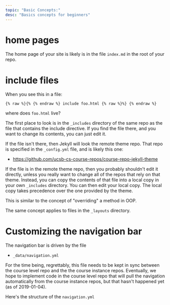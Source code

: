 ```yaml
---
topic: "Basic Concepts:"
desc: "Basics concepts for beginners"
---
```


# home pages

The home page of your site is likely is in the file `index.md` in the root of your repo.

# include files

When you see this in a file:

```
{% raw %}{% {% endraw %} include foo.html {% raw %}%} {% endraw %}
```

where does `foo.html` live?

The first place to look is in the `_includes` directory of the same repo as the file that contains
the include directive.  If you find the file there, and you want to change its contents, you can just edit it.
 
If the file isn't there, then Jekyll will look the remote theme repo.   That repo is specified in the `_config.yml` file,
and is likely this one:

* <https://github.com/ucsb-cs-course-repos/course-repo-jekyll-theme>

If the file is in the remote theme repo, then you probably shouldn't edit it directly, unless you really want to change
all of the repos that rely on that theme.  Instead, you can copy the contents of that file into a local copy in your own
`_includes` directory.  You can then edit your local copy.  The local copy takes precedence over the one provided by the
theme.   

This is similar to the concept of "overriding" a method in OOP.  

The same concept applies to files in the `_layouts` directory.

# Customizing the navigation bar

The navigation bar is driven by the file

* `_data/navigation.yml`

For the time being, regrettably, this file needs to be kept in sync between the course level repo and the the course instance repos.    Eventually, we hope to implement code in the course level repo that will pull the navigation automatically from the course instance repos, but that hasn't happened yet (as of 2019-01-04).

Here's the structure of the `navigation.yml`

```yml

```


